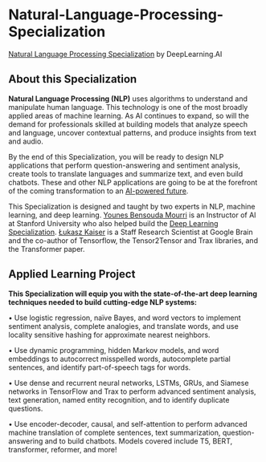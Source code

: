 # Natural-Language-Processing-Specialization
[Natural Language Processing Specialization](https://www.coursera.org/specializations/natural-language-processing) by DeepLearning.AI



## About this Specialization

**Natural Language Processing (NLP)** uses algorithms to understand and manipulate human language. This technology is one of the most broadly applied areas of machine learning. As AI continues to expand, so will the demand for professionals skilled at building models that analyze speech and language, uncover contextual patterns, and produce insights from text and audio.

By the end of this Specialization, you will be ready to design NLP applications that perform question-answering and sentiment analysis, create tools to translate languages and summarize text, and even build chatbots. These and other NLP applications are going to be at the forefront of the coming transformation to an [AI-powered future](https://bit.ly/3dRdU2m).

This Specialization is designed and taught by two experts in NLP, machine learning, and deep learning. [Younes Bensouda Mourri](https://www.linkedin.com/in/younes-bensouda-mourri-8749b9a9/) is an Instructor of AI at Stanford University who also helped build the [Deep Learning Specialization](https://bit.ly/3fexxkV). [Łukasz Kaiser](https://www.linkedin.com/in/lukaszkaiser/) is a Staff Research Scientist at Google Brain and the co-author of Tensorflow, the Tensor2Tensor and Trax libraries, and the Transformer paper. 

## Applied Learning Project

**This Specialization will equip you with the state-of-the-art deep learning techniques needed to build cutting-edge NLP systems:**

• Use logistic regression, naïve Bayes, and word vectors to implement sentiment analysis, complete analogies, and translate words, and use locality sensitive hashing for approximate nearest neighbors.

• Use dynamic programming, hidden Markov models, and word embeddings to autocorrect misspelled words, autocomplete partial sentences, and identify part-of-speech tags for words.

• Use dense and recurrent neural networks, LSTMs, GRUs, and Siamese networks in TensorFlow and Trax to perform advanced sentiment analysis, text generation, named entity recognition, and to identify duplicate questions. 

• Use encoder-decoder, causal, and self-attention to perform advanced machine translation of complete sentences, text summarization, question-answering and to build chatbots. Models covered include T5, BERT, transformer, reformer, and more!